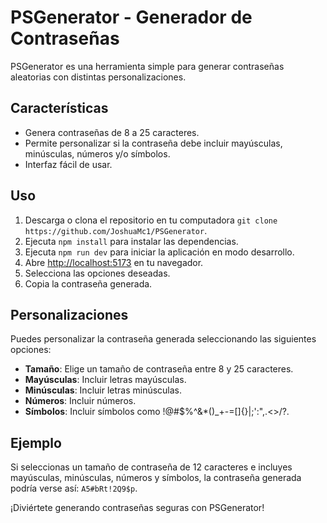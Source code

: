 # PSGenerator - Generador de Contraseñas

PSGenerator es una herramienta simple para generar contraseñas aleatorias con distintas personalizaciones.

## Características

- Genera contraseñas de 8 a 25 caracteres.
- Permite personalizar si la contraseña debe incluir mayúsculas, minúsculas, números y/o símbolos.
- Interfaz fácil de usar.

## Uso

1. Descarga o clona el repositorio en tu computadora `git clone https://github.com/JoshuaMc1/PSGenerator`.
2. Ejecuta `npm install` para instalar las dependencias.
3. Ejecuta `npm run dev` para iniciar la aplicación en modo desarrollo.
4. Abre [http://localhost:5173](http://localhost:5173) en tu navegador.
5. Selecciona las opciones deseadas.
6. Copia la contraseña generada.

## Personalizaciones

Puedes personalizar la contraseña generada seleccionando las siguientes opciones:

- **Tamaño**: Elige un tamaño de contraseña entre 8 y 25 caracteres.
- **Mayúsculas**: Incluir letras mayúsculas.
- **Minúsculas**: Incluir letras minúsculas.
- **Números**: Incluir números.
- **Símbolos**: Incluir símbolos como !@#$%^&\*()\_+-=[]{}|;':",.<>/?.

## Ejemplo

Si seleccionas un tamaño de contraseña de 12 caracteres e incluyes mayúsculas, minúsculas, números y símbolos, la contraseña generada podría verse así: `A5#bRt!2Q9$p`.

¡Diviértete generando contraseñas seguras con PSGenerator!
